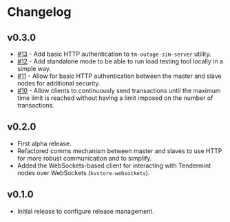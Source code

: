 # Changelog

## v0.3.0
* [\#13](https://github.com/interchainio/tm-load-test/pull/13) - Add basic HTTP
  authentication to `tm-outage-sim-server` utility.
* [\#12](https://github.com/interchainio/tm-load-test/pull/12) - Add standalone
  mode to be able to run load testing tool locally in a simple way.
* [\#11](https://github.com/interchainio/tm-load-test/pull/11) - Allow for basic
  HTTP authentication between the master and slave nodes for additional
  security.
* [\#10](https://github.com/interchainio/tm-load-test/pull/10) - Allow clients
  to continuously send transactions until the maximum time limit is reached
  without having a limit imposed on the number of transactions.

## v0.2.0
* First alpha release.
* Refactored comms mechanism between master and slaves to use HTTP for more
  robust communication and to simplify.
* Added the WebSockets-based client for interacting with Tendermint nodes over
  WebSockets (`kvstore-websockets`).

## v0.1.0
* Initial release to configure release management.


